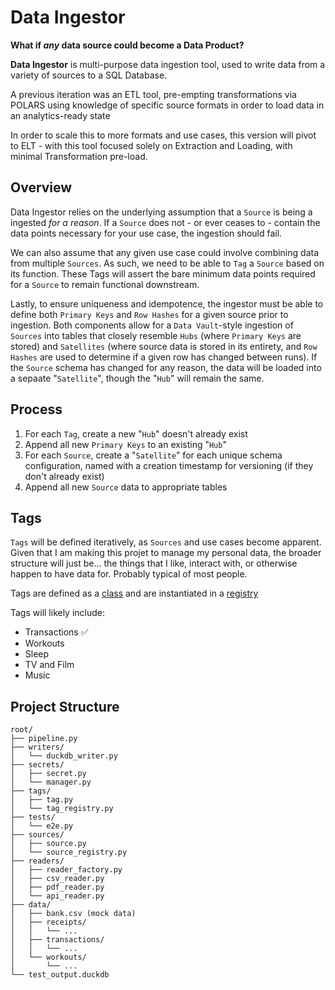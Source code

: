 # Data Ingestor

**What if *any* data source could become a Data Product?**

**Data Ingestor** is  multi-purpose data ingestion tool, used to write data from a variety of sources to a SQL Database.

A previous iteration was an ETL tool, pre-empting transformations via POLARS using knowledge of specific source formats in order to load data in an analytics-ready state

In order to scale this to more formats and use cases, this version will pivot to ELT - with this tool focused solely on Extraction and Loading, with minimal Transformation pre-load.

## Overview

Data Ingestor relies on the underlying assumption that a `Source` is being a ingested *for a reason*. If a `Source` does not - or ever ceases to - contain the data points necessary for your use case, the ingestion should fail.

We can also assume that any given use case could involve combining data from multiple `Sources`. As such, we need to be able to `Tag` a `Source` based on its function. These Tags will assert the bare minimum data points required for a `Source` to remain functional downstream.

Lastly, to ensure uniqueness and idempotence, the ingestor must be able to define both `Primary Keys` and `Row Hashes` for a given source prior to ingestion. Both components allow for a `Data Vault`-style ingestion of `Sources` into tables that closely resemble `Hubs` (where `Primary Keys` are stored) and `Satellites` (where source data is stored in its entirety, and `Row Hashes` are used to determine if a given row has changed between runs). If the `Source` schema has changed for any reason, the data will be loaded into a sepaate "`Satellite`", though the "`Hub`" will remain the same.

## Process
1. For each `Tag`, create a new "`Hub`" doesn't already exist
2. Append all new `Primary Keys` to an existing "`Hub`"
3. For each `Source`, create a "`Satellite`" for each unique schema configuration, named with a creation timestamp for versioning (if they don't already exist)
4. Append all new `Source` data to appropriate tables

## Tags

`Tags` will be defined iteratively, as `Sources` and use cases become apparent. Given that I am making this projet to manage my personal data, the broader structure will just be... the things that I like, interact with, or otherwise happen to have data for. Probably typical of most people. 

Tags are defined as a [class](tags/tag.py) and are instantiated in a [registry](tags/tag_registry.py)

Tags will likely include:
- Transactions ✅
- Workouts 
- Sleep
- TV and Film
- Music 


## Project Structure
```text
root/
├── pipeline.py
├── writers/
│   └── duckdb_writer.py
├── secrets/
│   ├── secret.py
│   └── manager.py
├── tags/
│   ├── tag.py
│   └── tag_registry.py
├── tests/
│   └── e2e.py
├── sources/
│   ├── source.py
│   └── source_registry.py
├── readers/
│   ├── reader_factory.py
│   ├── csv_reader.py
│   ├── pdf_reader.py
│   └── api_reader.py
├── data/
│   ├── bank.csv (mock data)
│   ├── receipts/
│   │   └── ...
│   ├── transactions/
│   │   └── ...
│   └── workouts/
│       └── ...
└── test_output.duckdb
```




